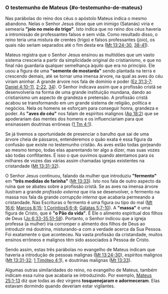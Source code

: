 ### O testemunho de Mateus {#o-testemunho-de-mateus}

Nas parábolas do reino dos céus o apóstolo Mateus indica o mesmo abandono. Nelas o Senhor Jesus disse que um inimigo (Satanás) viria e semearia **&quot;joio no meio do trigo&quot;**. Isto indica que no reino dos céus haveria a intromissão de professantes falsos e sem vida. Como resultado disso, o reino teria uma mistura de crentes (trigo) e falsos professantes (joio), os quais não seriam separados até o fim desta era ([Mt 13:24-30](http://bibliaonline.com.br/acf/mt/13/24-30), [38-41](http://bibliaonline.com.br/acf/mt/13/38-41)).

Mateus registra que o Senhor Jesus ensinou as multidões que um vasto sistema cresceria a partir da simplicidade original do cristianismo, e que no final não guardaria qualquer semelhança àquilo que era no princípio. Ele usou a figura de uma **&quot;semente de mostarda&quot;** sendo plantada na terra e crescendo demais, até se tornar uma imensa árvore, na qual as aves do céu viriam aninhar. A grande árvore nos fala de domínio e poder ([Ez 31:3-7;](http://bibliaonline.com.br/acf/ez/31/3-7) [Daniel 4:10-11](http://bibliaonline.com.br/acf/dn/4/10-11), [2-22](http://bibliaonline.com.br/acf/dn/4/2-22), [34](http://bibliaonline.com.br/acf/dn/4/34)). O Senhor indicava assim que a profissão cristã se desenvolveria na forma de uma grande instituição mundana, dando ao cristianismo um aspecto de grandeza e pretensão. A profissão cristã acabou se transformando em um grande sistema de religião, política e negócios. Nela os homens se esforçam para conseguir honra, grandeza e poder. As **&quot;aves do céu&quot;** nos falam de espíritos malignos ([Ap 18:2](http://bibliaonline.com.br/acf/ap/18/2)) que se apoderariam das mentes dos homens e os influenciariam para que ensinassem doutrinas errôneas ([1 Tm 4:1](http://bibliaonline.com.br/acf/1tm/4/1)).

Se já tivemos a oportunidade de presenciar o barulho que sai de uma árvore cheia de pássaros, entenderemos o quão exata é essa figura da confusão que existe no testemunho cristão. As aves estão todas gorjeando ao mesmo tempo, todas elas aparentando ter algo a dizer, mas suas vozes são todas conflitantes. É isso o que ouvimos quando atentamos para os milhares de vozes das várias assim chamadas igrejas existentes na cristandade ([Mt 13:31-32](http://bibliaonline.com.br/acf/mt/13/31-32)).

O Senhor Jesus continuou, falando da mulher que introduziu **&quot;fermento&quot;** em **&quot;três medidas de farinha&quot;** ([Mt 13:33](http://bibliaonline.com.br/acf/mt/13/33)). Isto nos fala de outro aspecto da ruína que se abateu sobre a profissão cristã. Se as aves na imensa árvore ilustram a grande _profissão externa_ que iria se desenvolver, o fermento na massa nos fala da grande _corrupção interna_ que acabaria permeando a cristandade. Nas Escrituras o fermento é uma figura ou tipo do mal ([Mt 16:6](http://bibliaonline.com.br/acf/mt/16/6); [Marcos 8:15](http://bibliaonline.com.br/acf/mc/8/15); [1 Coríntios5:6-8](http://bibliaonline.com.br/acf/1co/5/6-8); [Gálatas 5:7-10](http://bibliaonline.com.br/acf/gl/5/7-10)). A **&quot;massa&quot;** é uma figura de Cristo, que é **&quot;o Pão da vida&quot;**. É Ele o alimento espiritual dos filhos de Deus ([Jo 6:33-35](http://bibliaonline.com.br/acf/jo/6/33-35),[51-58](http://bibliaonline.com.br/acf/jo/6/51-58)). Portanto, o Senhor indicou que a igreja professa (a mulher) iria corromper o alimento dos filhos de Deus ao introduzir má doutrina, misturando-a com a verdade acerca da Sua Pessoa. Foi exatamente o que aconteceu. Na vasta profissão da cristandade, muitos ensinos errôneos e malignos têm sido associados à Pessoa de Cristo.

Sendo assim, estas três parábolas no evangelho de Mateus indicam que haveria a introdução de pessoas malignas ([Mt 13:24-30](http://bibliaonline.com.br/acf/mt/13/24-30)), espíritos malignos ([Mt 13:31-32](http://bibliaonline.com.br/acf/mt/13/31-32); [1 Timóteo 4:1](http://bibliaonline.com.br/acf/1tm/4/1)), e doutrinas malignas ([Mt 13:33](http://bibliaonline.com.br/acf/mt/13/33)).

Algumas outras similaridades do reino, no evangelho de Mateus, também indicam essa ruína que acabaria se introduzindo. Por exemplo, [Mateus 25:1-13](http://bibliaonline.com.br/acf/mt/25/1-13) diz que todas as dez virgens **tosquenejaram e adormeceram**. Elas estavam dormindo quando deveriam estar vigilantes.